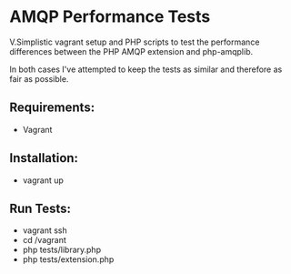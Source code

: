 AMQP Performance Tests
======================

V.Simplistic vagrant setup and PHP scripts to test the performance differences between the PHP AMQP extension
and php-amqplib.

In both cases I've attempted to keep the tests as similar and therefore as fair as possible.


Requirements:
-------------
 - Vagrant
 
Installation:
-------------
 - vagrant up
 
Run Tests:
----------
 - vagrant ssh
 - cd /vagrant
 - php tests/library.php
 - php tests/extension.php